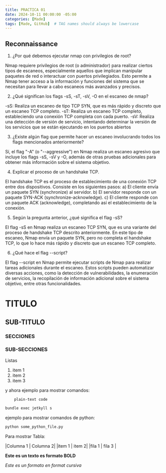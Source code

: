 ```yaml
---
title: PRACTICA 01
date: 2024-10-11 00:00:00 -05:00
categories: [Made]
tags: [Made, GitHub]  # TAG names should always be lowercase
---
```




## Reconnaissance

1. ¿Por qué debemos ejecutar nmap con privilegios de root?

Nmap requiere privilegios de root (o administrador) para realizar ciertos tipos de escaneos, especialmente aquellos que implican manipular paquetes de red o interactuar con puertos privilegiados. Esto permite a Nmap tener acceso a la información y funciones del sistema que se necesitan para llevar a cabo escaneos más avanzados y precisos.

2. ¿Qué significan los flags -sS, -sT, -sV, -O en el escaneo de nmap?

-sS: Realiza un escaneo de tipo TCP SYN, que es más rápido y discreto que un escaneo TCP completo.
-sT: Realiza un escaneo TCP completo, estableciendo una conexión TCP completa con cada puerto.
-sV: Realiza una detección de versión de servicio, intentando determinar la versión de los servicios que se están ejecutando en los puertos abiertos

3. ¿Existe algún flag que permite hacer un escaneo involucrando todos los flags mencionados anteriormente?

Sí, el flag "-A" (o "--aggressive") en Nmap realiza un escaneo agresivo que incluye los flags -sS, -sV y -O, además de otras pruebas adicionales para obtener más información sobre el sistema objetivo.

4. Explicar el proceso de un handshake TCP.

El handshake TCP es el proceso de establecimiento de una conexión TCP entre dos dispositivos. Consiste en los siguientes pasos:
a)	El cliente envía un paquete SYN (synchronize) al servidor.
b)	El servidor responde con un paquete SYN-ACK (synchronize-acknowledge).
c)	El cliente responde con un paquete ACK (acknowledge), completando así el establecimiento de la conexión.

5. Según la pregunta anterior, ¿qué significa el flag -sS?

El flag -sS en Nmap realiza un escaneo TCP SYN, que es una variante del proceso de handshake TCP descrito anteriormente. En este tipo de escaneo, Nmap envía un paquete SYN, pero no completa el handshake TCP, lo que lo hace más rápido y discreto que un escaneo TCP completo.

6. ¿Qué hace el flag --script?

El flag --script en Nmap permite ejecutar scripts de Nmap para realizar tareas adicionales durante el escaneo. Estos scripts pueden automatizar diversas acciones, como la detección de vulnerabilidades, la enumeración de servicios, la recopilación de información adicional sobre el sistema objetivo, entre otras funcionalidades.

# TITULO

## SUB-TITULO

### SECCIONES


### SUB-SECCIONES


Listas

1. item 1
2. item 2
3. item 3


y ahora ejemplo para mostrar comandos:

        plain-text code

```bash
bundle exec jetkyll s 
```

ejemplo para mostrar comandos de python:

```python
python some_python_file.py
```

Para mostrar Tabla:

|Columna 1 | Columna 2|
|item 1 | item 2|
|fila 1 | fila 3 |

**Este es un texto es formato BOLD**

*Este es un formato en format cursiva*